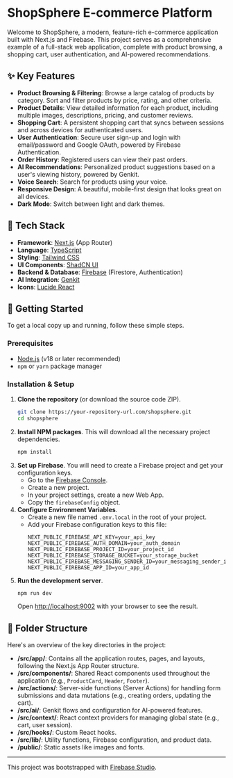 # ShopSphere E-commerce Platform

Welcome to ShopSphere, a modern, feature-rich e-commerce application built with Next.js and Firebase. This project serves as a comprehensive example of a full-stack web application, complete with product browsing, a shopping cart, user authentication, and AI-powered recommendations.

## ✨ Key Features

-   **Product Browsing & Filtering**: Browse a large catalog of products by category. Sort and filter products by price, rating, and other criteria.
-   **Product Details**: View detailed information for each product, including multiple images, descriptions, pricing, and customer reviews.
-   **Shopping Cart**: A persistent shopping cart that syncs between sessions and across devices for authenticated users.
-   **User Authentication**: Secure user sign-up and login with email/password and Google OAuth, powered by Firebase Authentication.
-   **Order History**: Registered users can view their past orders.
-   **AI Recommendations**: Personalized product suggestions based on a user's viewing history, powered by Genkit.
-   **Voice Search**: Search for products using your voice.
-   **Responsive Design**: A beautiful, mobile-first design that looks great on all devices.
-   **Dark Mode**: Switch between light and dark themes.

## 🚀 Tech Stack

-   **Framework**: [Next.js](https://nextjs.org/) (App Router)
-   **Language**: [TypeScript](https://www.typescriptlang.org/)
-   **Styling**: [Tailwind CSS](https://tailwindcss.com/)
-   **UI Components**: [ShadCN UI](https://ui.shadcn.com/)
-   **Backend & Database**: [Firebase](https://firebase.google.com/) (Firestore, Authentication)
-   **AI Integration**: [Genkit](https://firebase.google.com/docs/genkit)
-   **Icons**: [Lucide React](https://lucide.dev/)

## 🏁 Getting Started

To get a local copy up and running, follow these simple steps.

### Prerequisites

-   [Node.js](https://nodejs.org/) (v18 or later recommended)
-   `npm` or `yarn` package manager

### Installation & Setup

1.  **Clone the repository** (or download the source code ZIP).
    ```sh
    git clone https://your-repository-url.com/shopsphere.git
    cd shopsphere
    ```
2.  **Install NPM packages**. This will download all the necessary project dependencies.
    ```sh
    npm install
    ```
3.  **Set up Firebase**. You will need to create a Firebase project and get your configuration keys.
    -   Go to the [Firebase Console](https://console.firebase.google.com/).
    -   Create a new project.
    -   In your project settings, create a new Web App.
    -   Copy the `firebaseConfig` object.
4.  **Configure Environment Variables**.
    -   Create a new file named `.env.local` in the root of your project.
    -   Add your Firebase configuration keys to this file:
        ```env
        NEXT_PUBLIC_FIREBASE_API_KEY=your_api_key
        NEXT_PUBLIC_FIREBASE_AUTH_DOMAIN=your_auth_domain
        NEXT_PUBLIC_FIREBASE_PROJECT_ID=your_project_id
        NEXT_PUBLIC_FIREBASE_STORAGE_BUCKET=your_storage_bucket
        NEXT_PUBLIC_FIREBASE_MESSAGING_SENDER_ID=your_messaging_sender_id
        NEXT_PUBLIC_FIREBASE_APP_ID=your_app_id
        ```
5.  **Run the development server**.
    ```sh
    npm run dev
    ```
    Open [http://localhost:9002](http://localhost:9002) with your browser to see the result.

## 📁 Folder Structure

Here's an overview of the key directories in the project:

-   **/src/app/**: Contains all the application routes, pages, and layouts, following the Next.js App Router structure.
-   **/src/components/**: Shared React components used throughout the application (e.g., `ProductCard`, `Header`, `Footer`).
-   **/src/actions/**: Server-side functions (Server Actions) for handling form submissions and data mutations (e.g., creating orders, updating the cart).
-   **/src/ai/**: Genkit flows and configuration for AI-powered features.
-   **/src/context/**: React context providers for managing global state (e.g., cart, user session).
-   **/src/hooks/**: Custom React hooks.
-   **/src/lib/**: Utility functions, Firebase configuration, and product data.
-   **/public/**: Static assets like images and fonts.

---

This project was bootstrapped with [Firebase Studio](https://firebase.google.com/studio).

